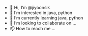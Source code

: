 - 👋 Hi, I’m @jiyoonsik
- 👀 I’m interested in java, python
- 🌱 I’m currently learning java, python
- 💞️ I’m looking to collaborate on ...
- 📫 How to reach me ...

<!---
jiyoonsi/jiyoonsi is a ✨ special ✨ repository because its `README.md` (this file) appears on your GitHub profile.
You can click the Preview link to take a look at your changes.
--->
